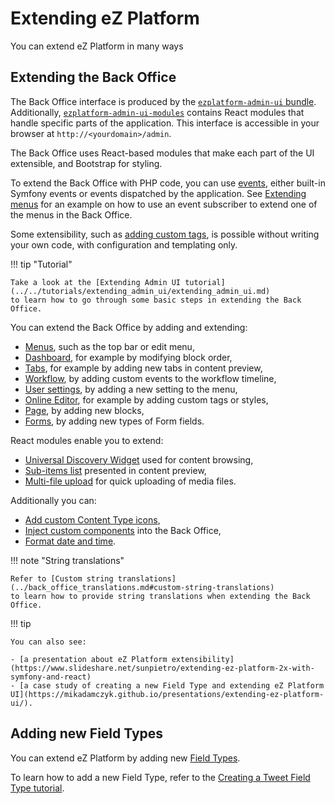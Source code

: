 # Extending eZ Platform

You can extend eZ Platform in many ways

## Extending the Back Office

The Back Office interface is produced by the [`ezplatform-admin-ui` bundle](https://github.com/ezsystems/ezplatform-admin-ui).
Additionally, [`ezplatform-admin-ui-modules`](https://github.com/ezsystems/ezplatform-admin-ui-modules)
contains React modules that handle specific parts of the application.
This interface is accessible in your browser at `http://<yourdomain>/admin`.

The Back Office uses React-based modules that make each part of the UI extensible,
and Bootstrap for styling.

To extend the Back Office with PHP code, you can use [events](https://symfony.com/doc/5.0/event_dispatcher.html),
either built-in Symfony events or events dispatched by the application.
See [Extending menus](extending_menus.md) for an example on how to use an event subscriber
to extend one of the menus in the Back Office.

Some extensibility, such as [adding custom tags](extending_online_editor.md#custom-tags),
is possible without writing your own code, with configuration and templating only.

!!! tip "Tutorial"

    Take a look at the [Extending Admin UI tutorial](../../tutorials/extending_admin_ui/extending_admin_ui.md)
    to learn how to go through some basic steps in extending the Back Office.

You can extend the Back Office by adding and extending:

- [Menus](extending_menus.md), such as the top bar or edit menu,
- [Dashboard](extending_dashboard.md), for example by modifying block order,
- [Tabs](extending_tabs.md), for example by adding new tabs in content preview,
- [Workflow](extending_workflow.md), by adding custom events to the workflow timeline,
- [User settings](extending_settings.md), by adding a new setting to the menu,
- [Online Editor](extending_online_editor.md), for example by adding custom tags or styles,
- [Page](extending_page.md#creating-page-blocks), by adding new blocks,
- [Forms](extending_form_builder.md#extending-form-fields), by adding new types of Form fields.

React modules enable you to extend:

- [Universal Discovery Widget](extending_modules.md#universal-discovery-module) used for content browsing,
- [Sub-items list](extending_modules.md#sub-items-list) presented in content preview,
- [Multi-file upload](extending_modules.md#multi-file-upload) for quick uploading of media files.

Additionally you can:

- [Add custom Content Type icons](extending_back_office.md#custom-content-type-icons),
- [Inject custom components](extending_back_office.md#injecting-custom-components) into the Back Office,
- [Format date and time](extending_back_office.md#format-date-and-time).

!!! note "String translations"

    Refer to [Custom string translations](../back_office_translations.md#custom-string-translations)
    to learn how to provide string translations when extending the Back Office.

!!! tip

    You can also see:

    - [a presentation about eZ Platform extensibility](https://www.slideshare.net/sunpietro/extending-ez-platform-2x-with-symfony-and-react)
    - [a case study of creating a new Field Type and extending eZ Platform UI](https://mikadamczyk.github.io/presentations/extending-ez-platform-ui/).

## Adding new Field Types

You can extend eZ Platform by adding new [Field Types](../../api/field_type_api.md).

To learn how to add a new Field Type, refer to the [Creating a Tweet Field Type tutorial](../../tutorials/field_type/creating_a_tweet_field_type.md).
